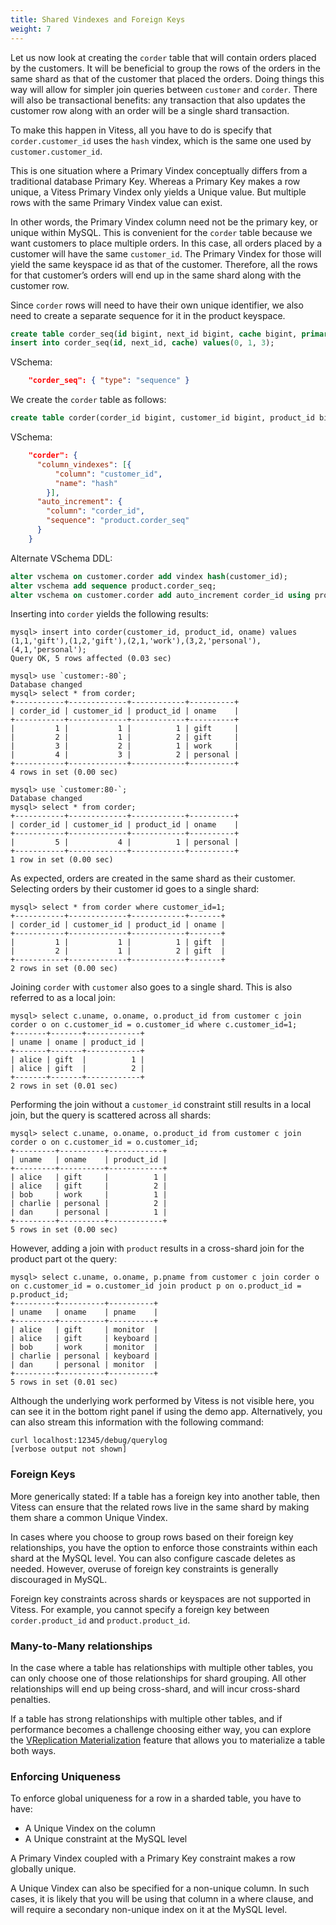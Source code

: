 ```yaml
---
title: Shared Vindexes and Foreign Keys
weight: 7
---
```


Let us now look at creating the `corder` table that will contain orders placed by the customers. It will be beneficial to group the rows of the orders in the same shard as that of the customer that placed the orders. Doing things this way will allow for simpler join queries between `customer` and `corder`. There will also be transactional benefits: any transaction that also updates the customer row along with an order will be a single shard transaction.

To make this happen in Vitess, all you have to do is specify that `corder.customer_id` uses the `hash` vindex, which is the same one used by `customer.customer_id`.

This is one situation where a Primary Vindex conceptually differs from a traditional database Primary Key. Whereas a Primary Key makes a row unique, a Vitess Primary Vindex only yields a Unique value. But multiple rows with the same Primary Vindex value can exist.

In other words, the Primary Vindex column need not be the primary key, or unique within MySQL. This is convenient for the `corder` table because we want customers to place multiple orders. In this case, all orders placed by a customer will have the same `customer_id`. The Primary Vindex for those will yield the same keyspace id as that of the customer. Therefore, all the rows for that customer’s orders will end up in the same shard along with the customer row.

Since `corder` rows will need to have their own unique identifier, we also need to create a separate sequence for it in the product keyspace.

```sql
create table corder_seq(id bigint, next_id bigint, cache bigint, primary key(id)) comment 'vitess_sequence';
insert into corder_seq(id, next_id, cache) values(0, 1, 3);
```

VSchema:

```json
    "corder_seq": { "type": "sequence" }
```

We create the `corder` table as follows:

```sql
create table corder(corder_id bigint, customer_id bigint, product_id bigint, oname varchar(128), primary key(corder_id));
```

VSchema:
```json
    "corder": {
      "column_vindexes": [{
          "column": "customer_id",
          "name": "hash"
        }],
      "auto_increment": {
        "column": "corder_id",
        "sequence": "product.corder_seq"
      }
    }
```

Alternate VSchema DDL:

```sql
alter vschema on customer.corder add vindex hash(customer_id);
alter vschema add sequence product.corder_seq;
alter vschema on customer.corder add auto_increment corder_id using product.corder_seq;
```

Inserting into `corder` yields the following results:

```text
mysql> insert into corder(customer_id, product_id, oname) values (1,1,'gift'),(1,2,'gift'),(2,1,'work'),(3,2,'personal'),(4,1,'personal');
Query OK, 5 rows affected (0.03 sec)

mysql> use `customer:-80`;
Database changed
mysql> select * from corder;
+-----------+-------------+------------+----------+
| corder_id | customer_id | product_id | oname    |
+-----------+-------------+------------+----------+
|         1 |           1 |          1 | gift     |
|         2 |           1 |          2 | gift     |
|         3 |           2 |          1 | work     |
|         4 |           3 |          2 | personal |
+-----------+-------------+------------+----------+
4 rows in set (0.00 sec)

mysql> use `customer:80-`;
Database changed
mysql> select * from corder;
+-----------+-------------+------------+----------+
| corder_id | customer_id | product_id | oname    |
+-----------+-------------+------------+----------+
|         5 |           4 |          1 | personal |
+-----------+-------------+------------+----------+
1 row in set (0.00 sec)
```

As expected, orders are created in the same shard as their customer. Selecting orders by their customer id goes to a single shard:

```text
mysql> select * from corder where customer_id=1;
+-----------+-------------+------------+-------+
| corder_id | customer_id | product_id | oname |
+-----------+-------------+------------+-------+
|         1 |           1 |          1 | gift  |
|         2 |           1 |          2 | gift  |
+-----------+-------------+------------+-------+
2 rows in set (0.00 sec)
```

Joining `corder` with `customer` also goes to a single shard. This is also referred to as a local join:

```text
mysql> select c.uname, o.oname, o.product_id from customer c join corder o on c.customer_id = o.customer_id where c.customer_id=1;
+-------+-------+------------+
| uname | oname | product_id |
+-------+-------+------------+
| alice | gift  |          1 |
| alice | gift  |          2 |
+-------+-------+------------+
2 rows in set (0.01 sec)
```

Performing the join without a `customer_id` constraint still results in a local join, but the query is scattered across all shards:

```text
mysql> select c.uname, o.oname, o.product_id from customer c join corder o on c.customer_id = o.customer_id;
+---------+----------+------------+
| uname   | oname    | product_id |
+---------+----------+------------+
| alice   | gift     |          1 |
| alice   | gift     |          2 |
| bob     | work     |          1 |
| charlie | personal |          2 |
| dan     | personal |          1 |
+---------+----------+------------+
5 rows in set (0.00 sec)
```

However, adding a join with `product` results in a cross-shard join for the product part ot the query:

```text
mysql> select c.uname, o.oname, p.pname from customer c join corder o on c.customer_id = o.customer_id join product p on o.product_id = p.product_id;
+---------+----------+----------+
| uname   | oname    | pname    |
+---------+----------+----------+
| alice   | gift     | monitor  |
| alice   | gift     | keyboard |
| bob     | work     | monitor  |
| charlie | personal | keyboard |
| dan     | personal | monitor  |
+---------+----------+----------+
5 rows in set (0.01 sec)
```

Although the underlying work performed by Vitess is not visible here, you can see it in the bottom right panel if using the demo app. Alternatively, you can also stream this information with the following command:

```text
curl localhost:12345/debug/querylog
[verbose output not shown]
```

### Foreign Keys

More generically stated: If a table has a foreign key into another table, then Vitess can ensure that the related rows live in the same shard by making them share a common Unique Vindex.

In cases where you choose to group rows based on their foreign key relationships, you have the option to enforce those constraints within each shard at the MySQL level. You can also configure cascade deletes as needed. However, overuse of foreign key constraints is generally discouraged in MySQL.

Foreign key constraints across shards or keyspaces are not supported in Vitess. For example, you cannot specify a foreign key between `corder.product_id` and `product.product_id`.

### Many-to-Many relationships

In the case where a table has relationships with multiple other tables, you can only choose one of those relationships for shard grouping. All other relationships will end up being cross-shard, and will incur cross-shard penalties.

If a table has strong relationships with multiple other tables, and if performance becomes a challenge choosing either way, you can explore the [VReplication Materialization](../../../reference/vreplication/materialize) feature that allows you to materialize a table both ways.

### Enforcing Uniqueness

To enforce global uniqueness for a row in a sharded table, you have to have:

* A Unique Vindex on the column
* A Unique constraint at the MySQL level

A Primary Vindex coupled with a Primary Key constraint makes a row globally unique.

A Unique Vindex can also be specified for a non-unique column. In such cases, it is likely that you will be using that column in a where clause, and will require a secondary non-unique index on it at the MySQL level.
